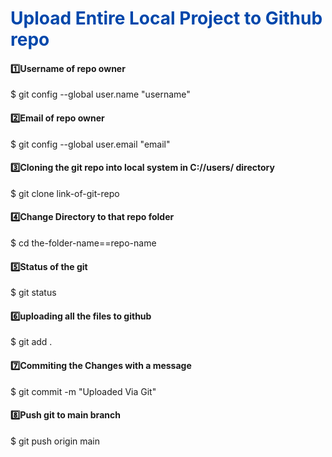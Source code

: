 
# <span style="color:#0047ab;">Upload Entire Local Project to Github repo</span>

#### 1️⃣Username of repo owner

$ git config --global user.name "username"

#### 2️⃣Email of repo owner

$ git config --global user.email "email"

#### 3️⃣Cloning the git repo into local system in C://users/ directory
$ git clone link-of-git-repo

#### 4️⃣Change Directory to that repo folder
$ cd the-folder-name==repo-name

#### 5️⃣Status of the git
$ git status

#### 6️⃣uploading all the files to github
$ git add .

#### 7️⃣Commiting the Changes with a message
$ git commit -m "Uploaded Via Git"

#### 8️⃣Push git to main branch 
$ git push origin main


